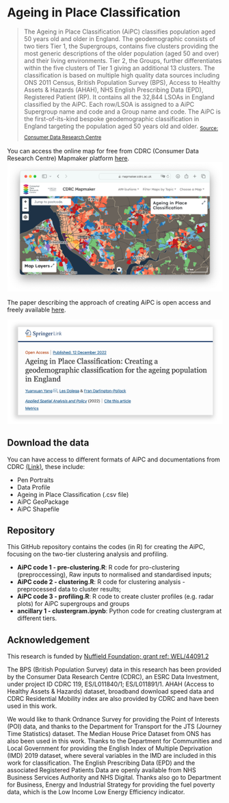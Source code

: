 # Ageing in Place Classification

>The Ageing in Place Classification (AiPC) classifies population aged 50 years old and older in England. The geodemographic consists of two tiers Tier 1, the Supergroups, contains five clusters providing the most generic descriptions of the older population (aged 50 and over) and their living environments. Tier 2, the Groups, further differentiates within the five clusters of Tier 1 giving an additional 13 clusters.
The classification is based on multiple high quality data sources including ONS 2011 Census, British Population Survey (BPS), Access to Healthy Assets & Hazards (AHAH), NHS English Prescribing Data (EPD), Registered Patient (RP). It contains all the 32,844 LSOAs in England classified by the AiPC. Each row/LSOA is assigned to a AiPC Supergroup name and code and a Group name and code.
The AiPC is the first-of-its-kind bespoke geodemographic classification in England targeting the population aged 50 years old and older. <sub>[Source: Consumer Data Research Centre](https://mapmaker.cdrc.ac.uk/#/ageing-in-place-classification)<sub>

You can access the online map for free from CDRC (Consumer Data Research Centre) Mapmaker platform [here](https://mapmaker.cdrc.ac.uk/#/ageing-in-place-classification).
[![CDRC Mapmaker](https://github.com/yyuanxuan/AiPC/blob/main/img/readme-img/CDRC-Mapmaker.png)](https://mapmaker.cdrc.ac.uk/#/ageing-in-place-classification)

The paper describing the approach of creating AiPC is open access and freely available [here](https://link.springer.com/article/10.1007/s12061-022-09490-y).

[![AiPC method paper screenshot](https://github.com/yyuanxuan/AiPC/blob/main/img/readme-img/AiPC-paper.png)](https://link.springer.com/article/10.1007/s12061-022-09490-y)

## Download the data
You can have access to different formats of AiPC and documentations from CDRC [(Link)](https://data.cdrc.ac.uk/dataset/ageing-place-classification-aipc), these include:
* Pen Portraits
* Data Profile
* Ageing in Place Classification (.csv file)
* AiPC GeoPackage
* AiPC Shapefile


## Repository
This GitHub repository contains the codes (in R) for creating the AiPC, focusing on the two-tier clustering analysis and profiling.
* **AiPC code 1 - pre-clustering.R**: R code for pro-clustering (preproccessing), Raw inputs to normalised and standardised inputs;
* **AiPC code 2 - clustering.R**: R code for clustering analysis - preprocessed data to cluster results;
* **AiPC code 3 - profiling.R**: R code to create cluster profiles (e.g. radar plots) for AiPC supergroups and groups
* **ancillary 1 - clustergram.ipynb**: Python code for creating clustergram at different tiers.

## Acknowledgement
This research is funded by [Nuffield Foundation; grant ref: WEL/44091.2](https://www.nuffieldfoundation.org/project/older-people-in-england-geography-of-challenges-and-opportunities)

The BPS (British Population Survey) data in this research has been provided by the Consumer Data Research Centre (CDRC), an ESRC Data Investment, under project ID CDRC 119, ES/L011840/1; ES/L011891/1. AHAH (Access to Healthy Assets & Hazards) dataset, broadband download speed data and CDRC Residential Mobility index are also provided by CDRC and have been used in this work. 

We would like to thank Ordnance Survey for providing the Point of Interests (POI) data, and thanks to the Department for Transport for the JTS (Journey Time Statistics) dataset. The Median House Price Dataset from ONS has also been used in this work. Thanks to the Department for Communities and Local Government for providing the English Index of Multiple Deprivation (IMD) 2019 dataset, where several variables in the IMD are included in this work for classification. The English Prescribing Data (EPD) and the associated Registered Patients Data are openly available from NHS Business Services Authority and NHS Digital. Thanks also go to Department for Business, Energy and Industrial Strategy for providing the fuel poverty data, which is the Low Income Low Energy Efficiency indicator.